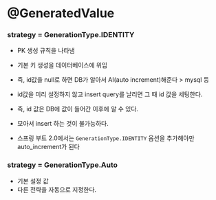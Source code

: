 # @GeneratedValue



### strategy = GenerationType.IDENTITY
+ PK 생성 규칙을 나타냄
+ 기본 키 생성을 데이터베이스에 위임
+ 즉, id값을 null로 하면 DB가 알아서 AI(auto increment)해준다 > mysql 등
+ id값을 미리 설정하지 않고 insert query를 날리면 그 때 id 값을 세팅한다.
+ 즉, id 값은 DB에 값이 들어간 이후에 알 수 있다.
+ 모아서 insert 하는 것이 불가능하다.

+ 스프링 부트 2.0에서는 `GenerationType.IDENTITY` 옵션을 추가해야만 auto_increment가 된다

### strategy = GenerationType.Auto

+ 기본 설정 값
+ 다른 전략을 자동으로 지정한다.
